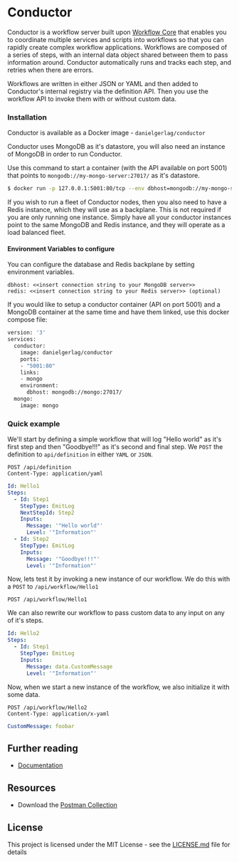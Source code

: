 # Conductor

Conductor is a workflow server built upon [Workflow Core](https://github.com/danielgerlag/workflow-core) that enables you to coordinate multiple services and scripts into workflows so that you can rapidly create complex workflow applications. Workflows are composed of a series of steps, with an internal data object shared between them to pass information around. Conductor automatically runs and tracks each step, and retries when there are errors.

Workflows are written in either JSON or YAML and then added to Conductor's internal registry via the definition API. Then you use the workflow API to invoke them with or without custom data.

### Installation

Conductor is available as a Docker image - `danielgerlag/conductor`

Conductor uses MongoDB as it's datastore, you will also need an instance of MongoDB in order to run Conductor.

Use this command to start a container (with the API available on port 5001) that points to `mongodb://my-mongo-server:27017/` as it's datastore.

```bash
$ docker run -p 127.0.0.1:5001:80/tcp --env dbhost=mongodb://my-mongo-server:27017/ danielgerlag/conductor
```

If you wish to run a fleet of Conductor nodes, then you also need to have a Redis instance, which they will use as a backplane. This is not required if you are only running one instance.
Simply have all your conductor instances point to the same MongoDB and Redis instance, and they will operate as a load balanced fleet.

#### Environment Variables to configure

You can configure the database and Redis backplane by setting environment variables.

```
dbhost: <<insert connection string to your MongoDB server>>
redis: <<insert connection string to your Redis server>> (optional)
```

If you would like to setup a conductor container (API on port 5001) and a MongoDB container at the same time and have them linked, use this docker compose file:

```Dockerfile
version: '3'
services:
  conductor:
    image: danielgerlag/conductor
    ports:
    - "5001:80"
    links:
    - mongo
    environment:
      dbhost: mongodb://mongo:27017/
  mongo:
    image: mongo
```

### Quick example

We'll start by defining a simple workflow that will log "Hello world" as it's first step and then "Goodbye!!!" as it's second and final step. We `POST` the definition to `api/definition` in either `YAML` or `JSON`.

```http
POST /api/definition
Content-Type: application/yaml
```

```yml
Id: Hello1
Steps:
  - Id: Step1
    StepType: EmitLog
    NextStepId: Step2
    Inputs:
      Message: '"Hello world"'
      Level: '"Information"'
  - Id: Step2
    StepType: EmitLog
    Inputs:
      Message: '"Goodbye!!!"'
      Level: '"Information"'
```

Now, lets test it by invoking a new instance of our workflow.
We do this with a `POST` to `/api/workflow/Hello1`

```
POST /api/workflow/Hello1
```

We can also rewrite our workflow to pass custom data to any input on any of it's steps.

```yml
Id: Hello2
Steps:
  - Id: Step1
    StepType: EmitLog
    Inputs:
      Message: data.CustomMessage
      Level: '"Information"'
```

Now, when we start a new instance of the workflow, we also initialize it with some data.

```
POST /api/workflow/Hello2
Content-Type: application/x-yaml
```

```yaml
CustomMessage: foobar
```

## Further reading

- [Documentation](https://conductor-core.readthedocs.io/en/latest/)

## Resources

- Download the [Postman Collection](https://raw.githubusercontent.com/danielgerlag/conductor/master/docs/Conductor.postman_collection.json)

## License

This project is licensed under the MIT License - see the [LICENSE.md](LICENSE.md) file for details
